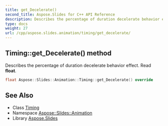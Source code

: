 ```yaml
---
title: get_Decelerate()
second_title: Aspose.Slides for C++ API Reference
description: Describes the percentage of duration decelerate behavior effect. Read float.
type: docs
weight: 27
url: /cpp/aspose.slides.animation/timing/get_decelerate/
---
```

## Timing::get_Decelerate() method


Describes the percentage of duration decelerate behavior effect. Read **float**.

```cpp
float Aspose::Slides::Animation::Timing::get_Decelerate() override
```

## See Also

* Class [Timing](./)
* Namespace [Aspose::Slides::Animation](../)
* Library [Aspose.Slides](../../)